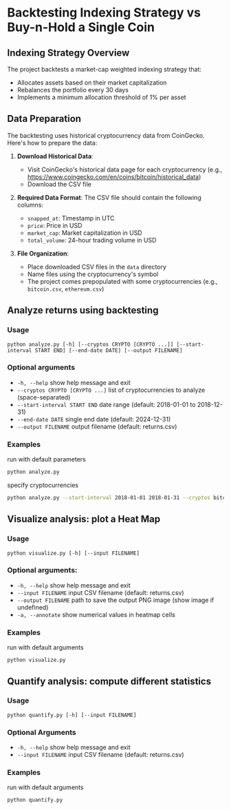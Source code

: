 # Backtesting Indexing Strategy vs Buy-n-Hold a Single Coin

## Indexing Strategy Overview

The project backtests a market-cap weighted indexing strategy that:

- Allocates assets based on their market capitalization
- Rebalances the portfolio every 30 days
- Implements a minimum allocation threshold of 1% per asset

## Data Preparation

The backtesting uses historical cryptocurrency data from CoinGecko. Here's how to prepare the data:

1. **Download Historical Data**:
   - Visit CoinGecko's historical data page for each cryptocurrency (e.g., https://www.coingecko.com/en/coins/bitcoin/historical_data)
   - Download the CSV file

2. **Required Data Format**:
   The CSV file should contain the following columns:
   - `snapped_at`: Timestamp in UTC
   - `price`: Price in USD
   - `market_cap`: Market capitalization in USD
   - `total_volume`: 24-hour trading volume in USD

3. **File Organization**:

   - Place downloaded CSV files in the `data` directory
   - Name files using the cryptocurrency's symbol
   - The project comes prepopulated with some cryptocurrencies (e.g., `bitcoin.csv`, `ethereum.csv`)

## Analyze returns using backtesting

### Usage

`python analyze.py [-h] [--cryptos CRYPTO [CRYPTO ...]] [--start-interval START END] [--end-date DATE] [--output FILENAME]`

### Optional arguments

- `-h, --help`  show help message and exit
- `--cryptos CRYPTO [CRYPTO ...]` list of cryptocurrencies to analyze (space-separated)
- `--start-interval START END` date range (default: 2018-01-01 to 2018-12-31)
- `--end-date DATE` single end date (default: 2024-12-31)
- `--output FILENAME` output filename (default: returns.csv)

### Examples

run with default parameters

```sh
python analyze.py
```

specify cryptocurrencies

```sh
python analyze.py --start-interval 2018-01-01 2018-01-31 --cryptos bitcoin ethereum xrp bnb sol doge cardano trx sui link
```


## Visualize analysis: plot a Heat Map

### Usage

`python visualize.py [-h] [--input FILENAME]`

### Optional arguments:

- `-h, --help`  show help message and exit
- `--input FILENAME` input CSV filename (default: returns.csv)
- `--output FILENAME`  path to save the output PNG image (show image if undefined)
- `-a, --annotate`  show numerical values in heatmap cells

### Examples

run with default arguments

`python visualize.py`

## Quantify analysis: compute different statistics

### Usage

`python quantify.py [-h] [--input FILENAME]`

### Optional Arguments

- `-h, --help`  show help message and exit
- `--input FILENAME` input CSV filename (default: returns.csv)

### Examples

run with default arguments

```sh
python quantify.py
```
